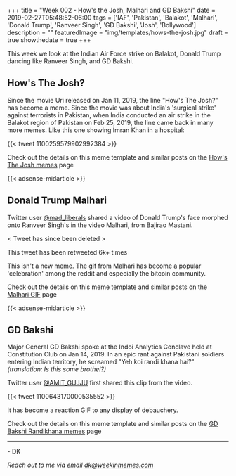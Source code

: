 +++
title = "Week 002 - How's the Josh, Malhari and GD Bakshi"
date = 2019-02-27T05:48:52-06:00
tags = ['IAF', 'Pakistan', 'Balakot', 'Malhari', 'Donald Trump', 'Ranveer Singh', 'GD Bakshi', 'Josh', 'Bollywood']
description = ""
featuredImage = "img/templates/hows-the-josh.jpg"
draft = true
showthedate = true
+++

This week we look at the Indian Air Force strike on Balakot, Donald Trump dancing like Ranveer Singh, and GD Bakshi.
<!--more-->

## How's The Josh?

Since the movie Uri released on Jan 11, 2019, the line "How's The Josh?" has become a meme. Since the movie was about India's 'surgical strike' against terrorists in Pakistan, when India conducted an air strike in the Balakot region of Pakistan on Feb 25, 2019, the line came back in many more memes. Like this one showing Imran Khan in a hospital:

{{< tweet 1100259579902992384 >}}

Check out the details on this meme template and similar posts on the [How's The Josh memes](memes/hows-the-josh#memes) page

{{< adsense-midarticle >}}


## Donald Trump Malhari

Twitter user [@mad_liberals](https://twitter.com/mad_liberals/) shared a video of Donald Trump's face morphed onto Ranveer Singh's in the video Malhari, from Bajirao Mastani.

< Tweet has since been deleted >


This tweet has been retweeted 6k+ times

This isn't a new meme. The gif from Malhari has become a popular 'celebration' among the reddit and especially the bitcoin community. 

Check out the details on this meme template and similar posts on the [Malhari GIF](memes/malhari-gif#memes) page

{{< adsense-midarticle >}}

## GD Bakshi

Major General GD Bakshi spoke at the Indoi Analytics Conclave held at Constitution Club on Jan 14, 2019. In an epic rant against Pakistani soldiers entering Indian territory, he screamed "Yeh koi randi khana hai?" *(translation: Is this some brothel?)*

Twitter user [@AMIT_GUJJU](https://twitter.com/AMIT_GUJJU/) first shared this clip from the video.

{{< tweet 1100643170000535552 >}}


It has become a reaction GIF to any display of debauchery.

Check out the details on this meme template and similar posts on the [GD Bakshi Randikhana memes](memes/gd-bakshi-randikhana#memes) page

---
\- DK

*Reach out to me via email [dk@weekinmemes.com](mailto:dk@weekinmemes.com)*

